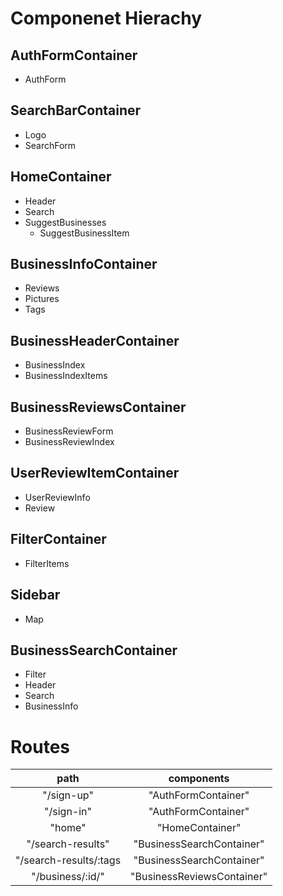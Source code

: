 # Componenet Hierachy

## AuthFormContainer
* AuthForm

## SearchBarContainer
* Logo
* SearchForm

## HomeContainer
* Header
* Search
* SuggestBusinesses
  * SuggestBusinessItem

## BusinessInfoContainer
* Reviews
* Pictures
* Tags

## BusinessHeaderContainer
* BusinessIndex
* BusinessIndexItems

## BusinessReviewsContainer
* BusinessReviewForm
* BusinessReviewIndex

## UserReviewItemContainer
* UserReviewInfo
* Review


## FilterContainer
* FilterItems

## Sidebar
* Map

## BusinessSearchContainer
* Filter
* Header
* Search
* BusinessInfo

# Routes

|          path          |         components         |
|:----------------------:|:--------------------------:|
| "/sign-up"             | "AuthFormContainer"        |
| "/sign-in"             | "AuthFormContainer"        |
| "home"                 | "HomeContainer"            |
| "/search-results"      | "BusinessSearchContainer"  |
| "/search-results/:tags | "BusinessSearchContainer"  |
| "/business/:id/"       | "BusinessReviewsContainer" |
